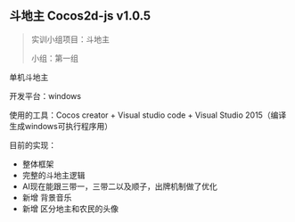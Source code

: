 ## 斗地主 Cocos2d-js v1.0.5

> 实训小组项目：斗地主
>
> 小组：第一组

单机斗地主

开发平台：windows

使用的工具：Cocos creator + Visual studio code + Visual Studio 2015（编译生成windows可执行程序用）

目前的实现：

* 整体框架
* 完整的斗地主逻辑
* AI现在能跟三带一，三带二以及顺子，出牌机制做了优化
* 新增 背景音乐
* 新增 区分地主和农民的头像